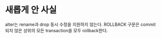 

# 새롭게 안 사실
alter는 rename과 drop 동시 수정을 지원하지 않는다.
ROLLBACK 구문은 commit 되지 않은 상위의 모든 transaction을 모두 rollback한다.